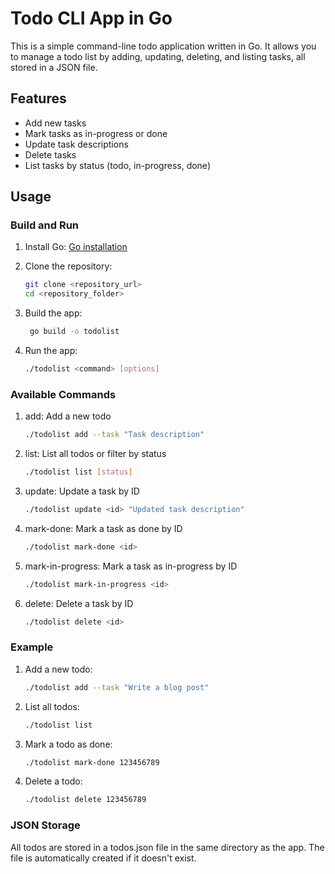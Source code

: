 # Todo CLI App in Go

This is a simple command-line todo application written in Go. It allows you to manage a todo list by adding, updating, deleting, and listing tasks, all stored in a JSON file.

## Features

- Add new tasks
- Mark tasks as in-progress or done
- Update task descriptions
- Delete tasks
- List tasks by status (todo, in-progress, done)

## Usage

### Build and Run

1. Install Go: [Go installation](https://golang.org/dl/)
2. Clone the repository:
   ```bash
   git clone <repository_url>
   cd <repository_folder>
   ```
3. Build the app:
   ```bash
    go build -o todolist
   ```
4. Run the app:

   ```bash
   ./todolist <command> [options]

   ```

### Available Commands

1. add: Add a new todo

   ```bash
   ./todolist add --task "Task description"
   ```

2. list: List all todos or filter by status

   ```bash
   ./todolist list [status]
   ```

3. update: Update a task by ID

   ```bash
   ./todolist update <id> "Updated task description"
   ```

4. mark-done: Mark a task as done by ID

   ```bash
   ./todolist mark-done <id>
   ```

5. mark-in-progress: Mark a task as in-progress by ID

   ```bash
   ./todolist mark-in-progress <id>
   ```

6. delete: Delete a task by ID

   ```bash
   ./todolist delete <id>
   ```

### Example

1. Add a new todo:

   ```bash
   ./todolist add --task "Write a blog post"
   ```

2. List all todos:

   ```bash
   ./todolist list
   ```

3. Mark a todo as done:

   ```bash
   ./todolist mark-done 123456789
   ```

4. Delete a todo:

   ```bash
   ./todolist delete 123456789
   ```

### JSON Storage

All todos are stored in a todos.json file in the same directory as the app. The file is automatically created if it doesn't exist.
